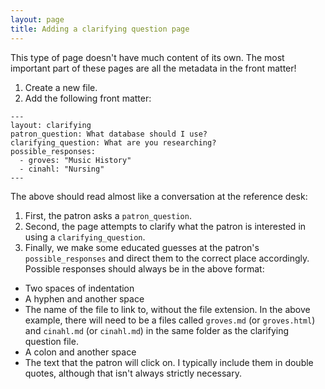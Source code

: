 ```yaml
---
layout: page
title: Adding a clarifying question page
---
```


This type of page doesn't have much content of its own.  The most important part of these pages are all the metadata in the front matter!

1. Create a new file.
2. Add the following front matter:
~~~~~~~~
---
layout: clarifying
patron_question: What database should I use?
clarifying_question: What are you researching?
possible_responses:
  - groves: "Music History"
  - cinahl: "Nursing"
---
~~~~~~~~

The above should read almost like a conversation at the reference desk:

1. First, the patron asks a `patron_question`.
2. Second, the page attempts to clarify what the patron is interested in using a `clarifying_question`.
3. Finally, we make some educated guesses at the patron's `possible_responses` and direct them to the
correct place accordingly.  Possible responses should always be in the above format:
  * Two spaces of indentation
  * A hyphen and another space
  * The name of the file to link to, without the file extension.  In the above example, there will need
  to be a files called `groves.md` (or `groves.html`) and `cinahl.md` (or `cinahl.md`) in the same folder
  as the clarifying question file.
  * A colon and another space
  * The text that the patron will click on.  I typically include them in double quotes, although that isn't
  always strictly necessary.
  
